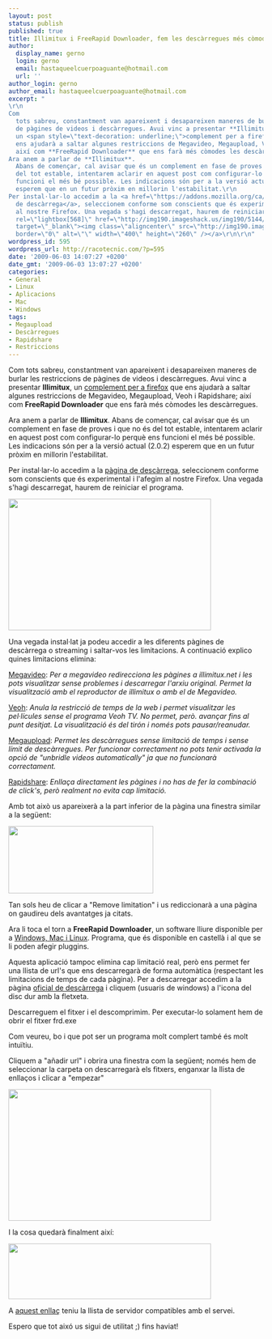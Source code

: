 ```yaml
---
layout: post
status: publish
published: true
title: Illimitux i FreeRapid Downloader, fem les descàrregues més còmodes
author:
  display_name: gerno
  login: gerno
  email: hastaqueelcuerpoaguante@hotmail.com
  url: ''
author_login: gerno
author_email: hastaqueelcuerpoaguante@hotmail.com
excerpt: "
\r\n
Com
  tots sabreu, constantment van apareixent i desapareixen maneres de burlar les restriccions
  de pàgines de videos i descàrregues. Avui vinc a presentar **Illimitux**,
  un <span style=\"text-decoration: underline;\">complement per a firefox</span> que
  ens ajudarà a saltar algunes restriccions de Megavideo, Megaupload, Veoh i Rapidshare;
  així com **FreeRapid Downloader** que ens farà més còmodes les descàrregues.\r\n
Ara anem a parlar de **Illimitux**.
  Abans de començar, cal avisar que és un complement en fase de proves i que no és
  del tot estable, intentarem aclarir en aquest post com configurar-lo perquè ens
  funcioni el més bé possible. Les indicacions són per a la versió actual (2.0.2)
  esperem que en un futur pròxim en millorin l'estabilitat.\r\n
Per instal·lar-lo accedim a la <a href=\"https://addons.mozilla.org/ca/firefox/addon/11037\">pàgina
  de descàrrega</a>, seleccionem conforme som conscients que és experimental i l'afegim
  al nostre Firefox. Una vegada s'hagi descarregat, haurem de reiniciar el programa.\r\n\r\n<a
  rel=\"lightbox[568]\" href=\"http://img190.imageshack.us/img190/5144/13086518.jpg\"
  target=\"_blank\"><img class=\"aligncenter\" src=\"http://img190.imageshack.us/img190/5144/13086518.jpg\"
  border=\"0\" alt=\"\" width=\"400\" height=\"260\" /></a>\r\n\r\n"
wordpress_id: 595
wordpress_url: http://racotecnic.com/?p=595
date: '2009-06-03 14:07:27 +0200'
date_gmt: '2009-06-03 13:07:27 +0200'
categories:
- General
- Linux
- Aplicacions
- Mac
- Windows
tags:
- Megaupload
- Descàrregues
- Rapidshare
- Restriccions
---
```




Com tots sabreu, constantment van apareixent i desapareixen maneres de burlar les restriccions de pàgines de videos i descàrregues. Avui vinc a presentar **Illimitux**, un <span style="text-decoration: underline;">complement per a firefox</span> que ens ajudarà a saltar algunes restriccions de Megavideo, Megaupload, Veoh i Rapidshare; així com **FreeRapid Downloader** que ens farà més còmodes les descàrregues.

Ara anem a parlar de **Illimitux**. Abans de començar, cal avisar que és un complement en fase de proves i que no és del tot estable, intentarem aclarir en aquest post com configurar-lo perquè ens funcioni el més bé possible. Les indicacions són per a la versió actual (2.0.2) esperem que en un futur pròxim en millorin l'estabilitat.

Per instal·lar-lo accedim a la <a href="https://addons.mozilla.org/ca/firefox/addon/11037">pàgina de descàrrega</a>, seleccionem conforme som conscients que és experimental i l'afegim al nostre Firefox. Una vegada s'hagi descarregat, haurem de reiniciar el programa.

<a rel="lightbox[568]" href="http://img190.imageshack.us/img190/5144/13086518.jpg" target="_blank"><img class="aligncenter" src="http://img190.imageshack.us/img190/5144/13086518.jpg" border="0" alt="" width="400" height="260" /></a>

<a id="more"></a><a id="more-595"></a>

Una vegada instal·lat ja podeu accedir a les diferents pàgines de descàrrega o streaming i saltar-vos les limitacions. A continuació explico quines limitacions elimina:

<span style="text-decoration: underline;">Megavideo</span>: <em>Per a megavideo redirecciona les pàgines a illimitux.net i les pots visualitzar sense problemes i descarregar l'arxiu original. Permet la visualització amb el reproductor de illimitux o amb el de Megavideo.
</em>

<span style="text-decoration: underline;">Veoh</span>: <em>Anula la restricció de temps de la web i permet visualitzar les pel·lícules sense el programa Veoh TV. No permet, però. avançar fins al punt desitjat. La visualització és del tirón i només pots pausar/reanudar.</em>

<span style="text-decoration: underline;">Megaupload</span>: <em>Permet les descàrregues sense limitació de temps i sense límit de descàrregues. Per funcionar correctament no pots tenir activada la opció de "unbridle videos automatically" ja que no funcionarà correctament.
</em>

<span style="text-decoration: underline;">Rapidshare</span>:<em> Enllaça directament les pàgines i no has de fer la combinació de click's, però realment no evita cap limitació.</em>

Amb tot això us apareixerà a la part inferior de la pàgina una finestra similar a la següent:

<a rel="lightbox[568]" href="http://img242.imageshack.us/img242/5120/dibujobeq.jpg" target="_blank"><img class="aligncenter" style="border: 0pt none;" src="http://img242.imageshack.us/img242/5120/dibujobeq.jpg" border="0" alt="" width="286" height="133" /></a>

Tan sols heu de clicar a "Remove limitation" i us rediccionarà a una pàgina on gaudireu dels avantatges ja citats.

Ara li toca el torn a **FreeRapid Downloader**, un software lliure disponible per a <span style="text-decoration: underline;">Windows, Mac i Linux</span>. Programa, que és disponible en castellà i al que se li poden afegir pluggins.

Aquesta aplicació tampoc elimina cap limitació real, però ens permet fer una llista de url's que ens descarregarà de forma automàtica (respectant les limitacions de temps de cada pàgina). Per a descarregar accedim a la pàgina <a href="http://wordrider.net/freerapid/download.html">oficial de descàrrega</a> i cliquem (usuaris de windows) a l'icona del disc dur amb la fletxeta.

Descarreguem el fitxer i el descomprimim. Per executar-lo solament hem de obrir el fitxer frd.exe

Com veureu, bo i que pot ser un programa molt complert també és molt intuïtiu.

Cliquem a "añadir url" i obrira una finestra com la següent; només hem de seleccionar la carpeta on descarregarà els fitxers, enganxar la llista de enllaços i clicar a "empezar"

<a rel="lightbox[568]" href="http://img26.imageshack.us/img26/5684/frdd.jpg" target="_blank"><img class="aligncenter" src="http://img26.imageshack.us/img26/5684/frdd.jpg" border="0" alt="" width="400" height="260" /></a>

I la cosa quedarà finalment així:

<a rel="lightbox[568]" href="http://img522.imageshack.us/img522/5788/frd2.jpg" target="_blank"><img class="aligncenter" style="border: 0pt none;" src="http://img522.imageshack.us/img522/5788/frd2.jpg" border="0" alt="" width="400" height="110" /></a>

A <a href="http://wordrider.net/freerapid/index.html">aquest enllaç</a> teniu la llista de servidor compatibles amb el servei.

Espero que tot aixó us sigui de utilitat ;) fins haviat!
